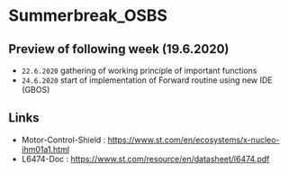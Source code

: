 # Summerbreak_OSBS

## Preview of following week (19.6.2020)
- `22.6.2020` gathering of working principle of important functions
- `24.6.2020` start of implementation of Forward routine using new IDE (GBOS)

## Links
- Motor-Control-Shield : https://www.st.com/en/ecosystems/x-nucleo-ihm01a1.html
- L6474-Doc            : https://www.st.com/resource/en/datasheet/l6474.pdf